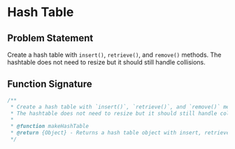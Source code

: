 # Hash Table

## Problem Statement

Create a hash table with `insert()`, `retrieve()`, and `remove()` methods. The hashtable does not need to resize but it should still handle collisions.

## Function Signature

```javascript
/**
 * Create a hash table with `insert()`, `retrieve()`, and `remove()` methods.
 * The hashtable does not need to resize but it should still handle collisions.
 *
 * @function makeHashTable
 * @return {Object} - Returns a hash table object with insert, retrieve, and remove methods.
 */
